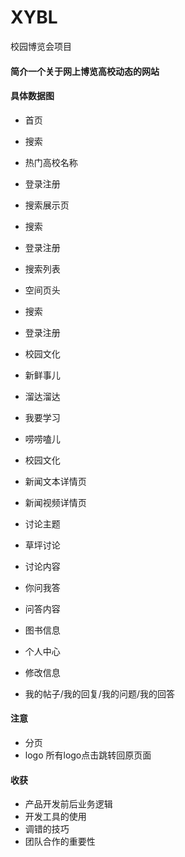 # XYBL
校园博览会项目

#### 简介一个关于网上博览高校动态的网站
#### 具体数据图
- 首页

 - 搜索
 - 热门高校名称
 - 登录注册

- 搜索展示页

 - 搜索
 - 登录注册
 - 搜索列表
 
- 空间页头

 - 搜索
 - 登录注册
 - 校园文化
 - 新鲜事儿
 - 溜达溜达
 - 我要学习
 - 唠唠嗑儿
 
- 校园文化
- 新闻文本详情页
- 新闻视频详情页
- 讨论主题
- 草坪讨论
- 讨论内容
- 你问我答
- 问答内容
- 图书信息
- 个人中心
- 修改信息
- 我的帖子/我的回复/我的问题/我的回答

#### 注意
- 分页
- logo
所有logo点击跳转回原页面

#### 收获
- 产品开发前后业务逻辑
- 开发工具的使用
- 调错的技巧
- 团队合作的重要性



